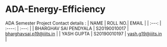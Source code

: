 # ADA-Energy-Efficiency
ADA Semester Project
Contact details :
| NAME  | ROLL NO.| EMAIL |
| :---: | :----:  | :---: |
| BHARGHAV SAI PENDYALA | S20190010017 | bharghavsai.p19@iiits.in |
| YASH GUPTA | S20190010197 | yash.g19@iiits.in |
